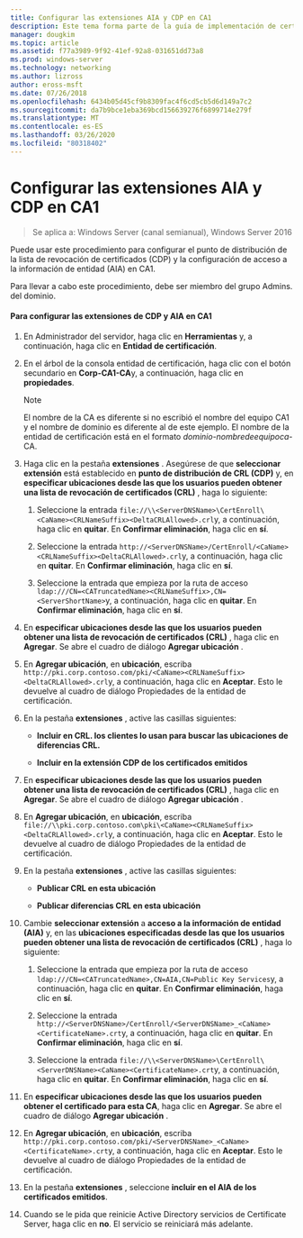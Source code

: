 ```yaml
---
title: Configurar las extensiones AIA y CDP en CA1
description: Este tema forma parte de la guía de implementación de certificados de servidor para las implementaciones cableadas e inalámbricas de 802.1 X
manager: dougkim
ms.topic: article
ms.assetid: f77a3989-9f92-41ef-92a8-031651dd73a8
ms.prod: windows-server
ms.technology: networking
ms.author: lizross
author: eross-msft
ms.date: 07/26/2018
ms.openlocfilehash: 6434b05d45cf9b8309fac4f6cd5cb5d6d149a7c2
ms.sourcegitcommit: da7b9bce1eba369bcd156639276f6899714e279f
ms.translationtype: MT
ms.contentlocale: es-ES
ms.lasthandoff: 03/26/2020
ms.locfileid: "80318402"
---
```

# <a name="configure-the-cdp-and-aia-extensions-on-ca1"></a>Configurar las extensiones AIA y CDP en CA1

>Se aplica a: Windows Server (canal semianual), Windows Server 2016

Puede usar este procedimiento para configurar el punto de distribución de la lista de revocación de certificados (CDP) y la configuración de acceso a la información de entidad (AIA) en CA1.  
  
Para llevar a cabo este procedimiento, debe ser miembro del grupo Admins. del dominio.  
  
#### <a name="to-configure-the-cdp-and-aia-extensions-on-ca1"></a>Para configurar las extensiones de CDP y AIA en CA1  
  
1.  En Administrador del servidor, haga clic en **Herramientas** y, a continuación, haga clic en **Entidad de certificación**.  
  
2.  En el árbol de la consola entidad de certificación, haga clic con el botón secundario en **Corp-CA1-CA**y, a continuación, haga clic en **propiedades**.  
  
    > [!NOTE]  
    > El nombre de la CA es diferente si no escribió el nombre del equipo CA1 y el nombre de dominio es diferente al de este ejemplo. El nombre de la entidad de certificación está en el formato *dominio*-*nombredeequipoca*-CA.  
  
3.  Haga clic en la pestaña **extensiones** . Asegúrese de que **seleccionar extensión** está establecido en **punto de distribución de CRL (CDP)** y, en **especificar ubicaciones desde las que los usuarios pueden obtener una lista de revocación de certificados (CRL)** , haga lo siguiente:  
  
    1.  Seleccione la entrada `file://\\<ServerDNSName>\CertEnroll\<CaName><CRLNameSuffix><DeltaCRLAllowed>.crl`y, a continuación, haga clic en **quitar**. En **Confirmar eliminación**, haga clic en **sí**.  
  
    2.  Seleccione la entrada `http://<ServerDNSName>/CertEnroll/<CaName><CRLNameSuffix><DeltaCRLAllowed>.crl`y, a continuación, haga clic en **quitar**. En **Confirmar eliminación**, haga clic en **sí**.  
  
    3.  Seleccione la entrada que empieza por la ruta de acceso `ldap:///CN=<CATruncatedName><CRLNameSuffix>,CN=<ServerShortName>`y, a continuación, haga clic en **quitar**. En **Confirmar eliminación**, haga clic en **sí**.  
  
4.  En **especificar ubicaciones desde las que los usuarios pueden obtener una lista de revocación de certificados (CRL)** , haga clic en **Agregar**. Se abre el cuadro de diálogo **Agregar ubicación** .  
  
5.  En **Agregar ubicación**, en **ubicación**, escriba `http://pki.corp.contoso.com/pki/<CaName><CRLNameSuffix><DeltaCRLAllowed>.crl`y, a continuación, haga clic en **Aceptar**. Esto le devuelve al cuadro de diálogo Propiedades de la entidad de certificación.  
  
6.  En la pestaña **extensiones** , active las casillas siguientes:  
  
    -   **Incluir en CRL. los clientes lo usan para buscar las ubicaciones de diferencias CRL.**  
  
    -   **Incluir en la extensión CDP de los certificados emitidos**  
  
7.  En **especificar ubicaciones desde las que los usuarios pueden obtener una lista de revocación de certificados (CRL)** , haga clic en **Agregar**. Se abre el cuadro de diálogo **Agregar ubicación** .  
  
8.  En **Agregar ubicación**, en **ubicación**, escriba `file://\\pki.corp.contoso.com\pki\<CaName><CRLNameSuffix><DeltaCRLAllowed>.crl`y, a continuación, haga clic en **Aceptar**. Esto le devuelve al cuadro de diálogo Propiedades de la entidad de certificación.  
  
9. En la pestaña **extensiones** , active las casillas siguientes:  
  
    -   **Publicar CRL en esta ubicación**  
  
    -   **Publicar diferencias CRL en esta ubicación**  
  
10. Cambie **seleccionar extensión** a **acceso a la información de entidad (AIA)** y, en las **ubicaciones especificadas desde las que los usuarios pueden obtener una lista de revocación de certificados (CRL)** , haga lo siguiente:  
  
    1.  Seleccione la entrada que empieza por la ruta de acceso `ldap:///CN=<CATruncatedName>,CN=AIA,CN=Public Key Services`y, a continuación, haga clic en **quitar**. En **Confirmar eliminación**, haga clic en **sí**.  
  
    2.  Seleccione la entrada `http://<ServerDNSName>/CertEnroll/<ServerDNSName>_<CaName><CertificateName>.crt`y, a continuación, haga clic en **quitar**. En **Confirmar eliminación**, haga clic en **sí**.  
  
    3.  Seleccione la entrada `file://\\<ServerDNSName>\CertEnroll\<ServerDNSName><CaName><CertificateName>.crt`y, a continuación, haga clic en **quitar**. En **Confirmar eliminación**, haga clic en **sí**.  
  
11. En **especificar ubicaciones desde las que los usuarios pueden obtener el certificado para esta CA**, haga clic en **Agregar**. Se abre el cuadro de diálogo **Agregar ubicación** .  
  
12. En **Agregar ubicación**, en **ubicación**, escriba `http://pki.corp.contoso.com/pki/<ServerDNSName>_<CaName><CertificateName>.crt`y, a continuación, haga clic en **Aceptar**. Esto le devuelve al cuadro de diálogo Propiedades de la entidad de certificación.  
  
13. En la pestaña **extensiones** , seleccione **incluir en el AIA de los certificados emitidos**.  
  
14. Cuando se le pida que reinicie Active Directory servicios de Certificate Server, haga clic en **no**. El servicio se reiniciará más adelante.  
  


